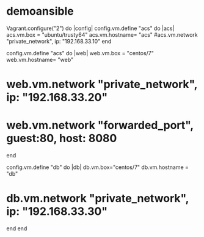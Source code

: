 # demoansible

Vagrant.configure("2") do |config|
  config.vm.define "acs" do |acs|
    acs.vm.box = "ubuntu/trusty64"
    acs.vm.hostname= "acs"
    #acs.vm.network "private_network", ip: "192.168.33.10"
  end
  
  config.vm.define "acs" do |web|
    web.vm.box = "centos/7"
    web.vm.hostname= "web"
   # web.vm.network "private_network", ip: "192.168.33.20"
   # web.vm.network "forwarded_port", guest:80, host: 8080
  end

  config.vm.define "db" do |db|
    db.vm.box="centos/7"
    db.vm.hostname = "db"
   # db.vm.network "private_network", ip: "192.168.33.30"
  end
end